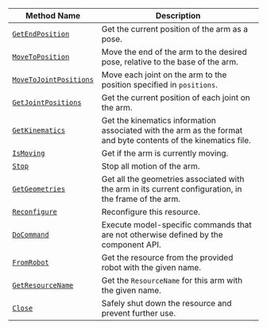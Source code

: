 <!-- prettier-ignore -->
| Method Name | Description |
| ----------- | ----------- |
| [`GetEndPosition`](/appendix/apis/components/arm/#getendposition) | Get the current position of the arm as a pose. |
| [`MoveToPosition`](/appendix/apis/components/arm/#movetoposition) | Move the end of the arm to the desired pose, relative to the base of the arm. |
| [`MoveToJointPositions`](/appendix/apis/components/arm/#movetojointpositions) | Move each joint on the arm to the position specified in `positions`. |
| [`GetJointPositions`](/appendix/apis/components/arm/#getjointpositions) | Get the current position of each joint on the arm. |
| [`GetKinematics`](/appendix/apis/components/arm/#getkinematics) | Get the kinematics information associated with the arm as the format and byte contents of the kinematics file. |
| [`IsMoving`](/appendix/apis/components/arm/#ismoving) | Get if the arm is currently moving. |
| [`Stop`](/appendix/apis/components/arm/#stop) | Stop all motion of the arm. |
| [`GetGeometries`](/appendix/apis/components/arm/#getgeometries) | Get all the geometries associated with the arm in its current configuration, in the frame of the arm. |
| [`Reconfigure`](/appendix/apis/components/arm/#reconfigure) | Reconfigure this resource. |
| [`DoCommand`](/appendix/apis/components/arm/#docommand) | Execute model-specific commands that are not otherwise defined by the component API. |
| [`FromRobot`](/appendix/apis/components/arm/#fromrobot) | Get the resource from the provided robot with the given name. |
| [`GetResourceName`](/appendix/apis/components/arm/#getresourcename) | Get the `ResourceName` for this arm with the given name. |
| [`Close`](/appendix/apis/components/arm/#close) | Safely shut down the resource and prevent further use. |
